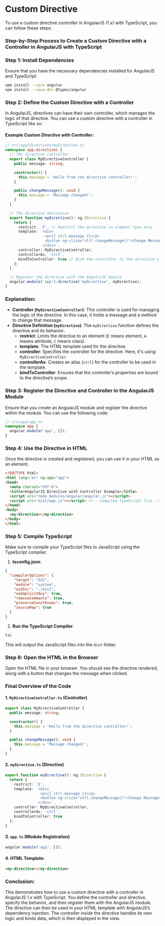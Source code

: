 # Custom Directive

To use a custom directive controller in AngularJS (1.x) with TypeScript, you can follow these steps:

### Step-by-Step Process to Create a Custom Directive with a Controller in AngularJS with TypeScript

### Step 1: Install Dependencies

Ensure that you have the necessary dependencies installed for AngularJS and TypeScript:

```bash
npm install --save angular
npm install --save-dev @types/angular
```

### Step 2: Define the Custom Directive with a Controller

In AngularJS, directives can have their own controller, which manages the logic of that directive. You can use a custom directive with a controller in TypeScript like so:

#### Example Custom Directive with Controller:

```typescript
// src/app/directives/myDirective.ts
namespace app.directives {
  // The directive controller
  export class MyDirectiveController {
    public message: string;

    constructor() {
      this.message = 'Hello from the directive controller!';
    }

    public changeMessage(): void {
      this.message = 'Message changed!';
    }
  }

  // The directive definition
  export function myDirective(): ng.IDirective {
    return {
      restrict: 'E', // Restrict the directive to element type only
      template: `<div>
                  <p>{{ ctrl.message }}</p>
                  <button ng-click="ctrl.changeMessage()">Change Message</button>
                 </div>`,
      controller: MyDirectiveController,
      controllerAs: 'ctrl',
      bindToController: true // Bind the controller to the directive's scope
    };
  }

  // Register the directive with the AngularJS module
  angular.module('app').directive('myDirective', myDirective);
}
```

### Explanation:
- **Controller (`MyDirectiveController`)**: This controller is used for managing the logic of the directive. In this case, it holds a message and a method to change that message.
- **Directive Definition (`myDirective`)**: The `myDirective` function defines the directive and its behavior:
  - **restrict**: Limits the directive to an element (`E` means element, `A` means attribute, `C` means class).
  - **template**: The HTML template used for the directive.
  - **controller**: Specifies the controller for the directive. Here, it's using `MyDirectiveController`.
  - **controllerAs**: Creates an alias (`ctrl`) for the controller to be used in the template.
  - **bindToController**: Ensures that the controller’s properties are bound to the directive’s scope.

### Step 3: Register the Directive and Controller in the AngularJS Module

Ensure that you create an AngularJS module and register the directive within the module. You can use the following code:

```typescript
// src/app/app.ts
namespace app {
  angular.module('app', []);
}
```

### Step 4: Use the Directive in HTML

Once the directive is created and registered, you can use it in your HTML as an element.

```html
<!DOCTYPE html>
<html lang="en" ng-app="app">
<head>
  <meta charset="UTF-8">
  <title>AngularJS Directive with Controller Example</title>
  <script src="node_modules/angular/angular.js"></script>
  <script src="dist/app.js"></script> <!-- Compiled TypeScript file -->
</head>
<body>
  <my-directive></my-directive>
</body>
</html>
```

### Step 5: Compile TypeScript

Make sure to compile your TypeScript files to JavaScript using the TypeScript compiler.

1. **tsconfig.json**:

```json
{
  "compilerOptions": {
    "target": "ES5",
    "module": "system",
    "outDir": "./dist",
    "noImplicitAny": true,
    "removeComments": true,
    "preserveConstEnums": true,
    "sourceMap": true
  }
}
```

2. **Run the TypeScript Compiler**:

```bash
tsc
```

This will output the JavaScript files into the `dist` folder.

### Step 6: Open the HTML in the Browser

Open the HTML file in your browser. You should see the directive rendered, along with a button that changes the message when clicked.

### Final Overview of the Code

#### 1. `MyDirectiveController.ts` (Controller)
```typescript
export class MyDirectiveController {
  public message: string;

  constructor() {
    this.message = 'Hello from the directive controller!';
  }

  public changeMessage(): void {
    this.message = 'Message changed!';
  }
}
```

#### 2. `myDirective.ts` (Directive)
```typescript
export function myDirective(): ng.IDirective {
  return {
    restrict: 'E',
    template: `<div>
                <p>{{ ctrl.message }}</p>
                <button ng-click="ctrl.changeMessage()">Change Message</button>
               </div>`,
    controller: MyDirectiveController,
    controllerAs: 'ctrl',
    bindToController: true
  };
}
```

#### 3. `app.ts` (Module Registration)
```typescript
angular.module('app', []);
```

#### 4. HTML Template:
```html
<my-directive></my-directive>
```

### Conclusion:
This demonstrates how to use a custom directive with a controller in AngularJS 1.x with TypeScript. You define the controller and directive, specify the behavior, and then register them with the AngularJS module. The directive can then be used in your HTML template with AngularJS’s dependency injection. The controller inside the directive handles its own logic and binds data, which is then displayed in the view.